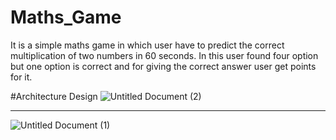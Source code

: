 # Maths_Game 
It is a simple maths game in which user have to predict the correct multiplication of two numbers in 60 seconds. In this user found four option but one option is correct and for giving the correct answer user get points for it.

#Architecture Design
![Untitled Document (2)](https://user-images.githubusercontent.com/73739820/119400377-b97f3e00-bcf7-11eb-895c-9211991814c3.png)
<br>
<hr> </hr>


![Untitled Document (1)](https://user-images.githubusercontent.com/73739820/119400705-2bf01e00-bcf8-11eb-83c3-fd4de50668ec.png)

